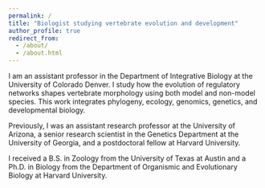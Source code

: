 ```yaml
---
permalink: /
title: "Biologist studying vertebrate evolution and development"
author_profile: true
redirect_from: 
  - /about/
  - /about.html
---
```


I am an assistant professor in the Department of Integrative Biology at the University of Colorado Denver. I study how the evolution of regulatory networks shapes vertebrate morphology using both model and non-model species. This work integrates phylogeny, ecology, genomics, genetics, and developmental biology.

Previously, I was an assistant research professor at the University of Arizona, a senior research scientist in the Genetics Department at the University of Georgia, and a postdoctoral fellow at Harvard University.

I received a B.S. in Zoology from the University of Texas at Austin and a Ph.D. in Biology from the Department of Organismic and Evolutionary Biology at Harvard University.

<!--

Work
======
- Current:
- Previous:

Education
======

- **PhD in Biology, 2008**

	- [Department of Organismic and Evolutionary Biology, Harvard University](https://oeb.harvard.edu)
	- Dissertation: 
	- Advisor: [James Hanken](https://oeb.harvard.edu/people/james-hanken)
	
- **BS in Zoology, 1997**

	- [University of Texas at Austin](https://integrativebio.utexas.edu)

-->